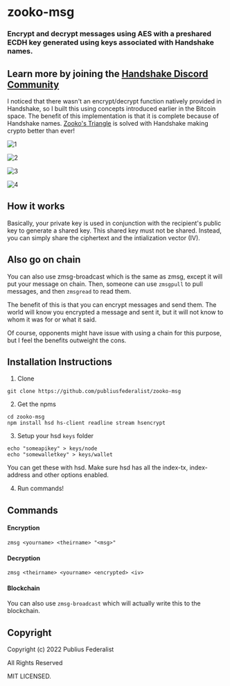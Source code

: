 # zooko-msg
### Encrypt and decrypt messages using AES with a preshared ECDH key generated using keys associated with Handshake names.

## Learn more by joining the [Handshake Discord Community](https://discord.gg/tXJ2UdGuda)

I noticed that there wasn't an encrypt/decrypt function natively provided in Handshake, so I built this using concepts introduced earlier in the Bitcoin space.  The benefit of this implementation is that it is complete because of Handshake names.  [Zooko's Triangle](https://en.wikipedia.org/wiki/Zooko%27s_triangle) is solved with Handshake making crypto better than ever!

![1](https://raw.githubusercontent.com/publiusfederalist/zooko-msg/master/1.png)

![2](https://raw.githubusercontent.com/publiusfederalist/zooko-msg/master/2.png)

![3](https://raw.githubusercontent.com/publiusfederalist/zooko-msg/master/3.png)

![4](https://raw.githubusercontent.com/publiusfederalist/zooko-msg/master/4.png)

## How it works

Basically, your private key is used in conjunction with the recipient's public key to generate a shared key.  This shared key must not be shared.  Instead, you can simply share the ciphertext and the intialization vector (IV).

## Also go on chain

You can also use zmsg-broadcast which is the same as zmsg, except it will put your message on chain.  Then, someone can use `zmsgpull` to pull messages, and then `zmsgread` to read them.

The benefit of this is that you can encrypt messages and send them.  The world will know you encrypted a message and sent it, but it will not know to whom it was for or what it said.

Of course, opponents might have issue with using a chain for this purpose, but I feel the benefits outweight the cons.

## Installation Instructions

1. Clone
```
git clone https://github.com/publiusfederalist/zooko-msg
```

2. Get the npms
```
cd zooko-msg
npm install hsd hs-client readline stream hsencrypt
```

3. Setup your hsd `keys` folder
```
echo "someapikey" > keys/node
echo "somewalletkey" > keys/wallet
```
You can get these with hsd.  Make sure hsd has all the index-tx, index-address and other options enabled.

4. Run commands!

## Commands

#### Encryption
```
zmsg <yourname> <theirname> "<msg>"
```

#### Decryption
```
zmsg <theirname> <yourname> <encrypted> <iv>
````

#### Blockchain

You can also use `zmsg-broadcast` which will actually write this to the blockchain.

## Copyright

Copyright (c) 2022 Publius Federalist

All Rights Reserved

MIT LICENSED.

